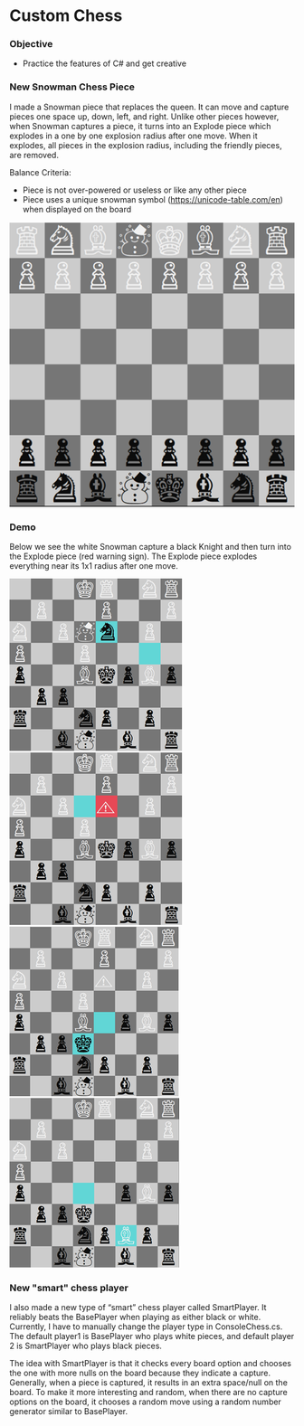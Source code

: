 # Custom Chess

### Objective
* Practice the features of C# and get creative

### New Snowman Chess Piece

I made a Snowman piece that replaces the queen. It can move and capture pieces one space up, down, left, and right. Unlike other pieces however, when Snowman captures a piece, it turns into an Explode piece which explodes in a one by one explosion radius after one move. When it explodes, all pieces in the explosion radius, including the friendly pieces, are removed.

Balance Criteria: 
* Piece is not over-powered or useless or like any other piece
* Piece uses a unique snowman symbol (https://unicode-table.com/en) when displayed on the board

![SnowmanPiece on Board](Screenshots/SnowmanPiece.png)

### Demo

Below we see the white Snowman capture a black Knight and then turn into the Explode piece (red warning sign). The Explode piece explodes everything near its 1x1 radius after one move.

![Snowman1](Screenshots/Snowman1.png)
![Snowman2](Screenshots/Snowman2.png) </br>
![Snowman3](Screenshots/Snowman3.png)
![Snowman4](Screenshots/Snowman4.png)


### New "smart" chess player

I also made a new type of “smart” chess player called SmartPlayer. It reliably beats the BasePlayer when playing as either black or white. Currently, I have to manually change the player type in ConsoleChess.cs. The default player1 is BasePlayer who plays white pieces, and default player 2 is SmartPlayer who plays black pieces.

The idea with SmartPlayer is that it checks every board option and chooses the one with more nulls on the board because they indicate a capture. Generally, when a piece is captured, it results in an extra space/null on the board. To make it more interesting and random, when there are no capture options on the board, it chooses a random move using a random number generator similar to BasePlayer.

